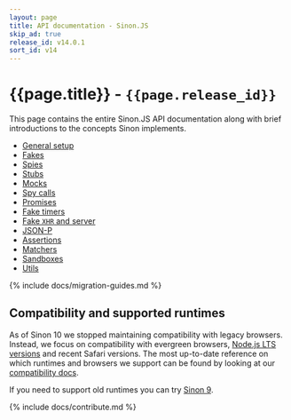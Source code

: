 ```yaml
---
layout: page
title: API documentation - Sinon.JS
skip_ad: true
release_id: v14.0.1
sort_id: v14
---
```


# {{page.title}} - `{{page.release_id}}`

This page contains the entire Sinon.JS API documentation along with brief introductions to the concepts Sinon implements.

- [General setup](./general-setup)
- [Fakes](./fakes)
- [Spies](./spies)
- [Stubs](./stubs)
- [Mocks](./mocks)
- [Spy calls](./spy-call)
- [Promises](./promises)
- [Fake timers](./fake-timers)
- [Fake <code>XHR</code> and server](./fake-xhr-and-server)
- [JSON-P](./json-p)
- [Assertions](./assertions)
- [Matchers](./matchers)
- [Sandboxes](./sandbox)
- [Utils](./utils)

{% include docs/migration-guides.md %}

## Compatibility and supported runtimes

As of Sinon 10 we stopped maintaining compatibility with legacy browsers. Instead, we focus on compatibility with evergreen browsers, [Node.js LTS versions](https://github.com/nodejs/Release) and recent Safari versions.
The most up-to-date reference on which runtimes and browsers we support can be found by looking at our [compatibility docs][compat-doc].

If you need to support old runtimes you can try [Sinon 9][compat-doc-v9].

{% include docs/contribute.md %}

[compat-doc]: https://github.com/sinonjs/sinon/COMPATIBILITY.md
[compat-doc-v9]: https://github.com/sinonjs/sinon/blob/v9.2.4/COMPATIBILITY.md
